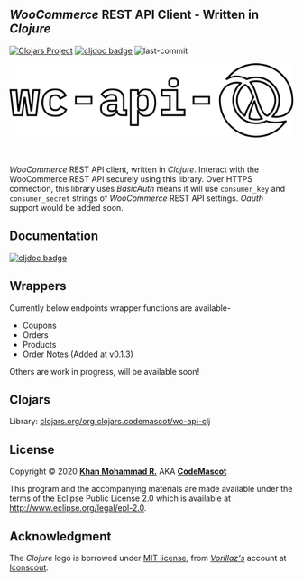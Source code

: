 ## *WooCommerce* REST API Client - Written in *Clojure*

[![Clojars Project](https://img.shields.io/clojars/v/org.clojars.codemascot/wc-api-clj.svg)](https://clojars.org/org.clojars.codemascot/wc-api-clj) [![cljdoc badge](https://cljdoc.org/badge/org.clojars.codemascot/wc-api-clj)](https://cljdoc.org/d/org.clojars.codemascot/wc-api-clj/CURRENT) ![last-commit](https://img.shields.io/github/last-commit/codemascot/wc-api-clj.svg)

<p align="center"><a href="https://codemascot.com" target="_blank"><img src="https://raw.githubusercontent.com/codemascot/wc-api-clj/master/img/logo.svg" width="1000"></a></p><br>

*WooCommerce* REST API client, written in *Clojure*. Interact with the WooCommerce REST API securely using this library. Over HTTPS connection, this library uses *BasicAuth* means it will use `consumer_key` and `consumer_secret` strings of *WooCommerce* REST API settings. *Oauth* support would be added soon.

## Documentation
[![cljdoc badge](https://cljdoc.org/badge/org.clojars.codemascot/wc-api-clj)](https://cljdoc.org/d/org.clojars.codemascot/wc-api-clj/CURRENT)

## Wrappers
Currently below endpoints wrapper functions are available-
- Coupons
- Orders
- Products
- Order Notes (Added at v0.1.3)

Others are work in progress, will be available soon!

## Clojars
Library: [clojars.org/org.clojars.codemascot/wc-api-clj](https://clojars.org/org.clojars.codemascot/wc-api-clj)

## License
Copyright © 2020 **[Khan Mohammad R.](https://www.codemascot.com/)** AKA **[CodeMascot](https://www.codemascot.com/)**

This program and the accompanying materials are made available under the terms of the Eclipse Public License 2.0 which is available at http://www.eclipse.org/legal/epl-2.0.

## Acknowledgment
The *Clojure* logo is borrowed under [MIT license](https://opensource.org/licenses/MIT), from *[Vorillaz's](https://iconscout.com/contributors/vorillaz/icons)* account at [Iconscout](https://iconscout.com).
